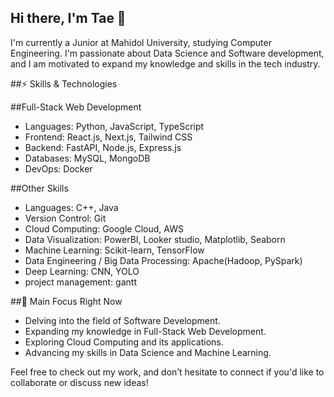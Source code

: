 ## Hi there, I'm Tae 👋

I'm currently a Junior at Mahidol University, studying Computer Engineering. I'm passionate about Data Science and Software development, and I am motivated to expand my knowledge and skills in the tech industry.

##⚡ Skills & Technologies

##Full-Stack Web Development
<ul>
<li>Languages: Python, JavaScript, TypeScript</li>
<li/>Frontend: React.js, Next.js, Tailwind CSS</li>
<li/>Backend: FastAPI, Node.js, Express.js</li>
<li/>Databases: MySQL, MongoDB</li>
<li/>DevOps: Docker</li>
</ul>

##Other Skills
<ul>
<li>Languages: C++, Java</li>
<li>Version Control: Git</li>
<li>Cloud Computing: Google Cloud, AWS</li>
<li>Data Visualization: PowerBI, Looker studio, Matplotlib, Seaborn  </li>
<li>Machine Learning: Scikit-learn, TensorFlow</li>
<li>Data Engineering / Big Data Processing: Apache(Hadoop, PySpark)</li>
<li>Deep Learning: CNN, YOLO  </li>
<li>project management: gantt</li>
</ul>

##🎯 Main Focus Right Now

<ul>
<li>Delving into the field of Software Development.</li>
<li>Expanding my knowledge in Full-Stack Web Development.</li>
<li>Exploring Cloud Computing and its applications.</li>
<li>Advancing my skills in Data Science and Machine Learning.</li>
</ul>

Feel free to check out my work, and don’t hesitate to connect if you'd like to collaborate or discuss new ideas!

